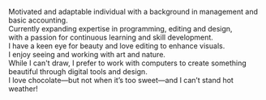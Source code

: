 Motivated and adaptable individual with a background in management and basic accounting. <br/>
Currently expanding expertise in programming, editing and design,<br/>
with a passion for continuous learning and skill development.<br/>
I have a keen eye for beauty and love editing to enhance visuals.<br/>
I enjoy seeing and working with art and nature.<br/>
While I can't draw, I prefer to work with computers to create something beautiful through digital tools and design.<br/>
I love chocolate—but not when it’s too sweet—and I can’t stand hot weather!

<!---
VoltFusion101/VoltFusion101 is a ✨ special ✨ repository because its `README.md` (this file) appears on your GitHub profile.
You can click the Preview link to take a look at your changes.
--->
